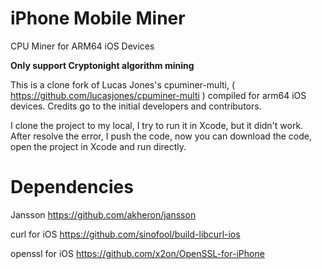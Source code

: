 # iPhone Mobile Miner
CPU Miner for ARM64 iOS Devices

**Only support Cryptonight algorithm mining**

This is a clone fork of Lucas Jones's cpuminer-multi, ( https://github.com/lucasjones/cpuminer-multi ) compiled for arm64 iOS devices. Credits go to the initial developers and contributors.

I clone the project to my local, I try to run it in Xcode, but it didn't work. After resolve the error, I push the code, now you can download the code, open the project in Xcode and run directly.

# Dependencies

Jansson
https://github.com/akheron/jansson

curl for iOS
https://github.com/sinofool/build-libcurl-ios

openssl for iOS
https://github.com/x2on/OpenSSL-for-iPhone


 



